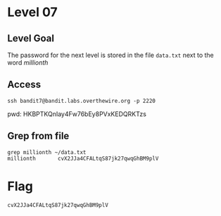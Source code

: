 # Level 07

## Level Goal
The password for the next level is stored in the file `data.txt` next to the
word *millionth*

## Access
```
ssh bandit7@bandit.labs.overthewire.org -p 2220
```
pwd: HKBPTKQnIay4Fw76bEy8PVxKEDQRKTzs


## Grep from file
```
grep millionth ~/data.txt
millionth       cvX2JJa4CFALtqS87jk27qwqGhBM9plV
```

# Flag
```
cvX2JJa4CFALtqS87jk27qwqGhBM9plV
```

